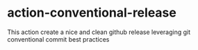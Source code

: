 # action-conventional-release
This action create a nice and clean github release leveraging git conventional commit best practices
